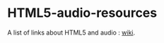 HTML5-audio-resources
=====================

A list of links about HTML5 and audio : [wiki](https://github.com/ggregoire/HTML5-audio-resources/wiki/links).